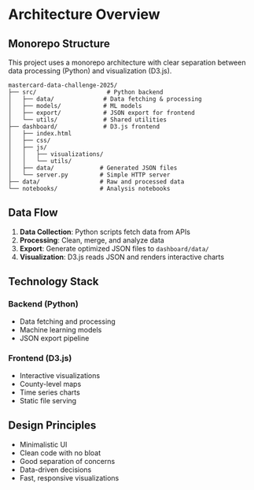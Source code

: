 # Architecture Overview

## Monorepo Structure

This project uses a monorepo architecture with clear separation between data processing (Python) and visualization (D3.js).

```
mastercard-data-challenge-2025/
├── src/                    # Python backend
│   ├── data/              # Data fetching & processing
│   ├── models/            # ML models
│   ├── export/            # JSON export for frontend
│   └── utils/             # Shared utilities
├── dashboard/             # D3.js frontend
│   ├── index.html
│   ├── css/
│   ├── js/
│   │   ├── visualizations/
│   │   └── utils/
│   ├── data/             # Generated JSON files
│   └── server.py         # Simple HTTP server
├── data/                 # Raw and processed data
└── notebooks/            # Analysis notebooks
```

## Data Flow

1. **Data Collection**: Python scripts fetch data from APIs
2. **Processing**: Clean, merge, and analyze data
3. **Export**: Generate optimized JSON files to `dashboard/data/`
4. **Visualization**: D3.js reads JSON and renders interactive charts

## Technology Stack

### Backend (Python)
- Data fetching and processing
- Machine learning models
- JSON export pipeline

### Frontend (D3.js)
- Interactive visualizations
- County-level maps
- Time series charts
- Static file serving

## Design Principles

- Minimalistic UI
- Clean code with no bloat
- Good separation of concerns
- Data-driven decisions
- Fast, responsive visualizations

